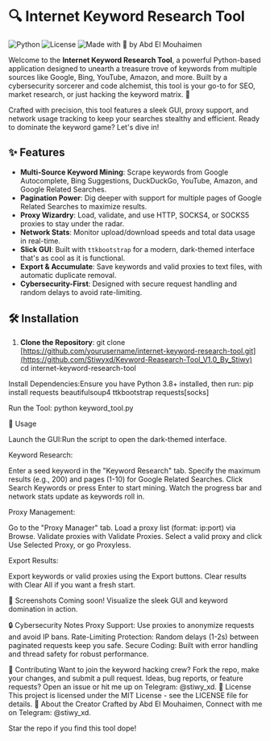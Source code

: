 # 🔍 Internet Keyword Research Tool

![Python](https://img.shields.io/badge/Python-3.8+-blue.svg)
![License](https://img.shields.io/badge/License-MIT-green.svg)
![Made with 💾 by Abd El Mouhaimen](https://img.shields.io/badge/Made%20by-Abd%20El%20Mouhaimen-red.svg)

Welcome to the **Internet Keyword Research Tool**, a powerful Python-based application designed to unearth a treasure trove of keywords from multiple sources like Google, Bing, YouTube, Amazon, and more. Built by a cybersecurity sorcerer and code alchemist, this tool is your go-to for SEO, market research, or just hacking the keyword matrix. 🚀

Crafted with precision, this tool features a sleek GUI, proxy support, and network usage tracking to keep your searches stealthy and efficient. Ready to dominate the keyword game? Let's dive in!

## ✨ Features

- **Multi-Source Keyword Mining**: Scrape keywords from Google Autocomplete, Bing Suggestions, DuckDuckGo, YouTube, Amazon, and Google Related Searches.
- **Pagination Power**: Dig deeper with support for multiple pages of Google Related Searches to maximize results.
- **Proxy Wizardry**: Load, validate, and use HTTP, SOCKS4, or SOCKS5 proxies to stay under the radar.
- **Network Stats**: Monitor upload/download speeds and total data usage in real-time.
- **Slick GUI**: Built with `ttkbootstrap` for a modern, dark-themed interface that's as cool as it is functional.
- **Export & Accumulate**: Save keywords and valid proxies to text files, with automatic duplicate removal.
- **Cybersecurity-First**: Designed with secure request handling and random delays to avoid rate-limiting.

## 🛠️ Installation

1. **Clone the Repository**:
   git clone [https://github.com/yourusername/internet-keyword-research-tool.git](https://github.com/Stiwyxd/Keyword-Reasearch-Tool_V1.0_By_Stiwy)
   cd internet-keyword-research-tool


Install Dependencies:Ensure you have Python 3.8+ installed, then run:
pip install requests beautifulsoup4 ttkbootstrap requests[socks]


Run the Tool:
python keyword_tool.py



🚀 Usage

Launch the GUI:Run the script to open the dark-themed interface.

Keyword Research:

Enter a seed keyword in the "Keyword Research" tab.
Specify the maximum results (e.g., 200) and pages (1-10) for Google Related Searches.
Click Search Keywords or press Enter to start mining.
Watch the progress bar and network stats update as keywords roll in.


Proxy Management:

Go to the "Proxy Manager" tab.
Load a proxy list (format: ip:port) via Browse.
Validate proxies with Validate Proxies.
Select a valid proxy and click Use Selected Proxy, or go Proxyless.


Export Results:

Export keywords or valid proxies using the Export buttons.
Clear results with Clear All if you want a fresh start.



📸 Screenshots
Coming soon! Visualize the sleek GUI and keyword domination in action.

🔒 Cybersecurity Notes
Proxy Support: Use proxies to anonymize requests and avoid IP bans.
Rate-Limiting Protection: Random delays (1-2s) between paginated requests keep you safe.
Secure Coding: Built with error handling and thread safety for robust performance.

🤝 Contributing
Want to join the keyword hacking crew? Fork the repo, make your changes, and submit a pull request. Ideas, bug reports, or feature requests? Open an issue or hit me up on Telegram: @stiwy_xd.
📜 License
This project is licensed under the MIT License - see the LICENSE file for details.
💾 About the Creator
Crafted by Abd El Mouhaimen, Connect with me on Telegram: @stiwy_xd.


Star the repo if you find this tool dope!
